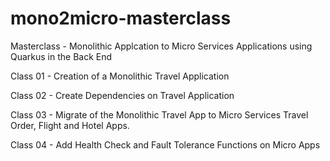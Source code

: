 # mono2micro-masterclass
Masterclass - Monolithic Applcation to Micro Services Applications using Quarkus in the Back End

Class 01 - Creation of a Monolithic Travel Application

Class 02 - Create Dependencies on Travel Application

Class 03 - Migrate of the Monolithic Travel App to Micro Services Travel Order, Flight and Hotel Apps.

Class 04 - Add Health Check and Fault Tolerance Functions on Micro Apps